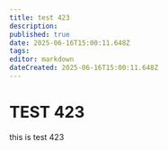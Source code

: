 ```yaml
---
title: test 423
description: 
published: true
date: 2025-06-16T15:00:11.648Z
tags: 
editor: markdown
dateCreated: 2025-06-16T15:00:11.648Z
---
```


# TEST 423
this is test 423
